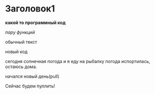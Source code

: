 # Заголовок1

**какой то программный код**

*пару функций*

обычный текст

новый код

сегодня солнечная погода и я еду на рыбалку
погода испортилась, остаюсь дома.

начался новый день(pull)

Сейчас будем пуллить!
